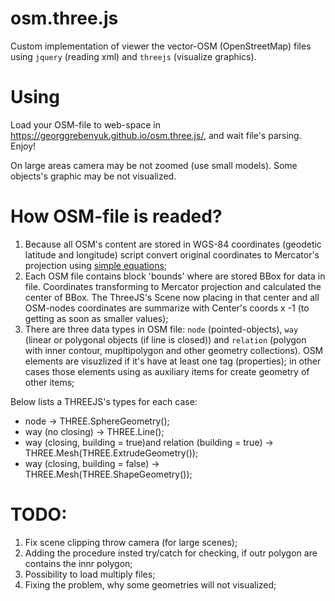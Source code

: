 # osm.three.js
Custom implementation of viewer the vector-OSM (OpenStreetMap) files using `jquery` (reading xml) and `threejs` (visualize graphics).

# Using
Load your OSM-file to web-space in  https://georggrebenyuk.github.io/osm.three.js/, and wait file's parsing. Enjoy!

On large areas camera may be not zoomed (use small models). Some objects's graphic may be not visualized.

# How OSM-file is readed?

1. Because all OSM's content are stored in WGS-84 coordinates (geodetic latitude and longitude) script convert original coordinates to Mercator's projection using [simple equations](https://wiki.openstreetmap.org/wiki/Mercator#JavaScript);
2. Each OSM file contains block 'bounds' where are stored BBox for data in file. Coordinates transforming to Mercator projection and calculated the center of BBox. The ThreeJS's Scene now placing in that center and all OSM-nodes coordinates are summarize with Center's coords x -1 (to getting as soon as smaller values);
3. There are three data types in OSM file: `node` (pointed-objects), `way` (linear or polygonal objects (if line is closed)) and `relation` (polygon with inner contour, mupltipolygon and other geometry collections). OSM elements are visuzlized if it's have at least one tag (properties); in other cases those elements using as auxiliary items for create geometry of other items;

Below lists a THREEJS's types for each case:
- node -> THREE.SphereGeometry();
- way (no closing) -> THREE.Line();
- way (closing, building = true)and relation (building = true) -> THREE.Mesh(THREE.ExtrudeGeometry());
- way (closing, building = false) -> THREE.Mesh(THREE.ShapeGeometry());



# TODO:

1. Fix scene clipping throw camera (for large scenes);
2. Adding the procedure insted try/catch for checking, if outr polygon are contains the innr polygon;
3. Possibility to load multiply files;
4. Fixing the problem, why some geometries will not visualized;
